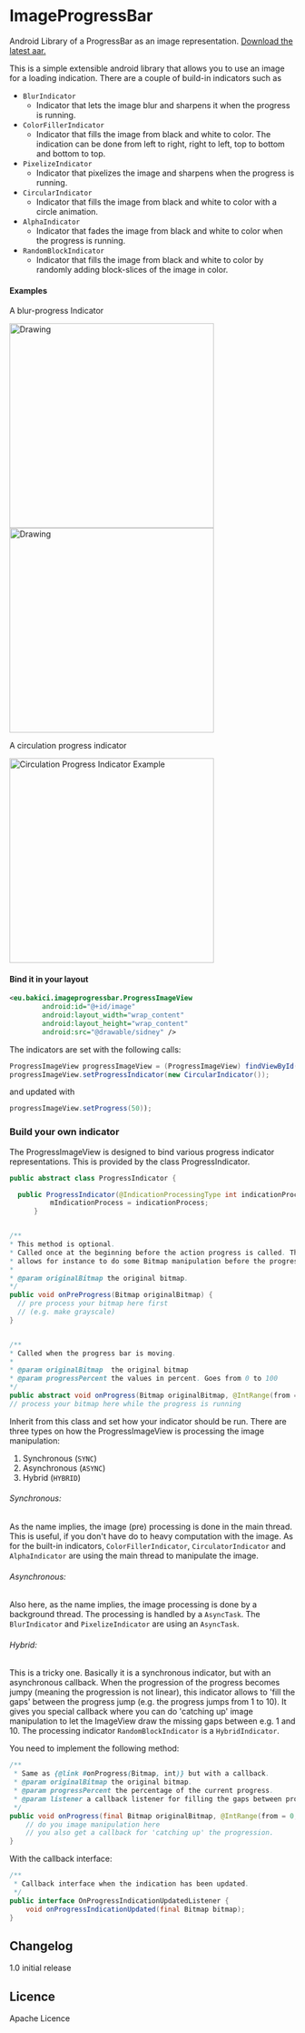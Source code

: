 ImageProgressBar
================

Android Library of a ProgressBar as an image representation. [Download the latest aar.](./aar/imageprogressbar-1.0.aar)

This is a simple extensible android library that allows you to use an image for a loading indication. There are a couple of build-in indicators such as
 * `BlurIndicator`
   * Indicator that lets the image blur and sharpens it when the progress is running.
 * `ColorFillerIndicator`
   * Indicator that fills the image from black and white to color. The indication can be done from left to right, right to left, top to bottom and bottom to top.
 * `PixelizeIndicator`
   * Indicator that pixelizes the image and sharpens when the progress is running.
 * `CircularIndicator`
   * Indicator that fills the image from black and white to color with a circle animation.
 * `AlphaIndicator`
   * Indicator that fades the image from black and white to color when the progress is running.
 * `RandomBlockIndicator`
   * Indicator that fills the image from black and white to color by randomly adding block-slices of the image in color.

#### Examples

A blur-progress Indicator

<img src="./assets/blur_1.png" alt="Drawing" style="width: 360px;" alt="Blur Progress Indicator Example"/>

<img src="./assets/blur_2.png" alt="Drawing" style="width: 360px;" alt="Blur Progress Indicator Example"/>


A circulation progress indicator

<img src="./assets/circle_1.png"  style="width: 360px;" alt="Circulation Progress Indicator Example"/>


#### Bind it in your layout

```xml
<eu.bakici.imageprogressbar.ProgressImageView
        android:id="@+id/image"
        android:layout_width="wrap_content"
        android:layout_height="wrap_content"
        android:src="@drawable/sidney" />
```

The indicators are set with the following calls:
```java
ProgressImageView progressImageView = (ProgressImageView) findViewById(R.id.image);
progressImageView.setProgressIndicator(new CircularIndicator());

```

and updated with
```java
progressImageView.setProgress(50));
```

### Build your own indicator

The ProgressImageView is designed to bind various progress indicator representations. This is provided by the class ProgressIndicator.

```java
public abstract class ProgressIndicator {

  public ProgressIndicator(@IndicationProcessingType int indicationProcess) {
          mIndicationProcess = indicationProcess;
      }


/**
* This method is optional.
* Called once at the beginning before the action progress is called. This method
* allows for instance to do some Bitmap manipulation before the progress starts.
*
* @param originalBitmap the original bitmap.
*/
public void onPreProgress(Bitmap originalBitmap) {
  // pre process your bitmap here first
  // (e.g. make grayscale)
}


/**
* Called when the progress bar is moving.
*
* @param originalBitmap  the original bitmap
* @param progressPercent the values in percent. Goes from 0 to 100
*/
public abstract void onProgress(Bitmap originalBitmap, @IntRange(from = 0, to = 100) int progressPercent);
// process your bitmap here while the progress is running
```

Inherit from this class and set how your indicator should be run. There are three types on how the ProgressImageView is processing the image manipulation:
1. Synchronous (`SYNC`)
2. Asynchronous (`ASYNC`)
3. Hybrid (`HYBRID`)

###### Synchronous:
As the name implies, the image (pre) processing is done in the main thread. This is useful, if you don't have do to heavy computation with the image. As for the built-in indicators, `ColorFillerIndicator`, `CirculatorIndicator` and `AlphaIndicator` are using the main thread to manipulate the image.

###### Asynchronous:
Also here, as the name implies, the image processing is done by a background thread. The processing is handled by a `AsyncTask`. The `BlurIndicator` and `PixelizeIndicator` are using an `AsyncTask`.

###### Hybrid:
This is a tricky one. Basically it is a synchronous indicator, but with an asynchronous callback. When the progression of the progress becomes jumpy (meaning the progression is not linear), this indicator allows to 'fill the gaps' between the progress jump (e.g. the progress jumps from 1 to 10). It gives you special callback where you can do 'catching up' image manipulation to let the ImageView draw the missing gaps between e.g. 1 and 10. The processing indicator `RandomBlockIndicator` is a `HybridIndicator`.

You need to implement the following method:
```java
/**
 * Same as {@link #onProgress(Bitmap, int)} but with a callback.
 * @param originalBitmap the original bitmap.
 * @param progressPercent the percentage of the current progress.
 * @param listener a callback listener for filling the gaps between progress jumps.
 */
public void onProgress(final Bitmap originalBitmap, @IntRange(from = 0, to = 100) int progressPercent, final OnProgressIndicationUpdatedListener listener) {
    // do you image manipulation here
    // you also get a callback for 'catching up' the progression.
}
```

With the callback interface:
```java
/**
 * Callback interface when the indication has been updated.
 */
public interface OnProgressIndicationUpdatedListener {
    void onProgressIndicationUpdated(final Bitmap bitmap);
}
```

## Changelog
1.0 initial release

## Licence
Apache Licence
